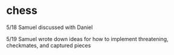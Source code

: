 # chess

5/18 Samuel
discussed with Daniel

5/19 Samuel
wrote down ideas for how to implement threatening, checkmates, and captured pieces